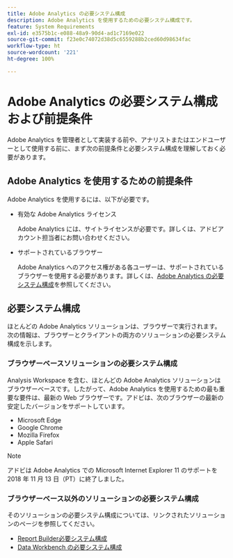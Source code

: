 ```yaml
---
title: Adobe Analytics の必要システム構成
description: Adobe Analytics を使用するための必要システム構成です。
feature: System Requirements
exl-id: e3575b1c-e088-48a9-90d4-ad1c7169e022
source-git-commit: f23e0c74072d38d5c6559288b2ced60d98634fac
workflow-type: ht
source-wordcount: '221'
ht-degree: 100%

---
```


# Adobe Analytics の必要システム構成および前提条件

Adobe Analytics を管理者として実装する前や、アナリストまたはエンドユーザーとして使用する前に、まず次の前提条件と必要システム構成を理解しておく必要があります。

## Adobe Analytics を使用するための前提条件

Adobe Analytics を使用するには、以下が必要です。

* 有効な Adobe Analytics ライセンス

  Adobe Analytics には、サイトライセンスが必要です。詳しくは、アドビアカウント担当者にお問い合わせください。<!--is this phrased correctly? Is this important? -->

* サポートされているブラウザー

  Adobe Analytics へのアクセス権がある各ユーザーは、サポートされているブラウザーを使用する必要があります。詳しくは、[Adobe Analytics の必要システム構成](https://experienceleague.adobe.com/docs/analytics/analyze/admin-overview/sys-reqs.html?lang=ja)を参照してください。

<!-- are there more? -->

## 必要システム構成

ほとんどの Adobe Analytics ソリューションは、ブラウザーで実行されます。次の情報は、ブラウザーとクライアントの両方のソリューションの必要システム構成を示します。

### ブラウザーベースソリューションの必要システム構成

Analysis Workspace を含む、ほとんどの Adobe Analytics ソリューションはブラウザーベースです。したがって、Adobe Analytics を使用するための最も重要な要件は、最新の Web ブラウザーです。アドビは、次のブラウザーの最新の安定したバージョンをサポートしています。

* Microsoft Edge
* Google Chrome
* Mozilla Firefox
* Apple Safari

>[!NOTE]
>
>アドビは Adobe Analytics での Microsoft Internet Explorer 11 のサポートを 2018 年 11 月 13 日（PT）に終了しました。

### ブラウザーベース以外のソリューションの必要システム構成

そのソリューションの必要システム構成については、リンクされたソリューションのページを参照してください。

* [Report Builder必要システム構成](/help/analyze/report-builder/setup/system-requirements.md)
* [Data Workbench の必要システム構成](https://experienceleague.adobe.com/docs/data-workbench/using/install/c-data-workbench-client-install.html?lang=ja)
